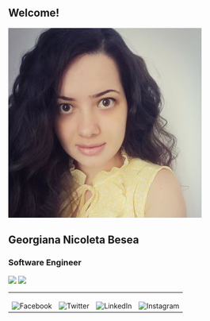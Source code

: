 ## Welcome!

<img src="images/GeorgianaBesea.JPG" class="img-rounded">

## Georgiana Nicoleta Besea
### Software Engineer


![](https://img.shields.io/twitter/url?style=social)
![](https://img.shields.io/github/followers/geobesea?style=social)

<table>
<tr>
<td><br><img src="https://edent.github.io/SuperTinyIcons/images/svg/facebook.svg" width="45" title="Facebook" /><br></td>
<td><br><img src="https://edent.github.io/SuperTinyIcons/images/svg/twitter.svg" width="45" title="Twitter" /><br></td>
<td><br><img src="https://edent.github.io/SuperTinyIcons/images/svg/linkedin.svg" width="45" title="LinkedIn" /><br></td>
<td><br><img src="https://edent.github.io/SuperTinyIcons/images/svg/instagram.svg" width="45" title="Instagram" /><br></td>
</tr>


